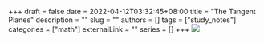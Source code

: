 +++ 
draft = false
date = 2022-04-12T03:32:45+08:00
title = "The Tangent Planes"
description = ""
slug = ""
authors = []
tags = ["study_notes"]
categories = ["math"]
externalLink = ""
series = []
+++
![](https://raw.githubusercontent.com/baboonSTW/Blog-img/main/202204120336841.png)